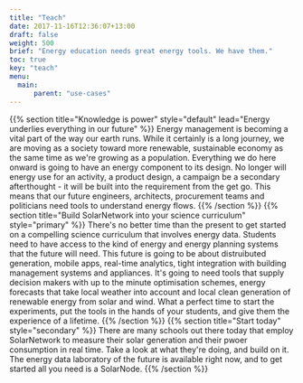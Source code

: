 ```yaml
---
title: "Teach"
date: 2017-11-16T12:36:07+13:00
draft: false
weight: 500
brief: "Energy education needs great energy tools. We have them."
toc: true
key: "teach"
menu:
  main:
      parent: "use-cases"
---
```

{{% section  title="Knowledge is power" style="default" lead="Energy underlies everything in our future" %}}
Energy management is becoming a vital part of the way our earth runs. While it certainly is a long journey, we are moving as a society toward more renewable, sustainable economy as the same time as we're growing as a population. Everything we do here onward is going to have an energy component to its design. No longer will energy use for an activity, a product design, a campaign be a secondary afterthought - it will be built into the requirement from the get go. This means that our future engineers, architects, procurement teams and politicians need tools to understand energy flows.
{{% /section %}}
{{% section  title="Build SolarNetwork into your science curriculum" style="primary" %}}
There's no better time than the present to get started on a compelling science curriculum that involves energy data. Students need to have access to the kind of energy and energy planning systems that the future will need. This future is going to be about distruibuted generation, mobile apps, real-time analytics, tight integration with building management systems and appliances. It's going to need tools that supply decision makers with up to the minute optimisation schemes, energy forecasts that take local weather into account and local clean generation of renewable energy from solar and wind.  What a perfect time to start the experiments, put the tools in the hands of your students, and give them the experience of a lifetime.
{{% /section %}}
{{% section  title="Start today" style="secondary" %}}
There are many schools out there today that employ SolarNetwork to measure their solar generation and their pwoer consumption in real time. Take a look at what they're doing, and build on it. The energy data laboratory of the future is available right now, and to get started all you need is a SolarNode.
{{% /section %}}
